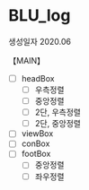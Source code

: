 # BLU_log

생성일자 2020.06



【MAIN】

* [ ] headBox
   * [ ] 우측정렬
   * [ ] 중앙정렬
   * [ ] 2단, 우측정렬
   * [ ] 2단, 중앙정렬
* [ ] viewBox
* [ ] conBox
* [ ] footBox
   * [ ] 중앙정렬
   * [ ] 좌우정렬